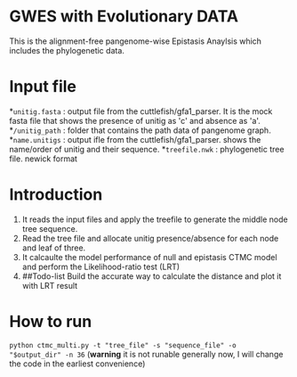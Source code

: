 # GWES with Evolutionary DATA

This is the alignment-free pangenome-wise Epistasis Anaylsis which includes the phylogenetic data.

# Input file
*`unitig.fasta` : output file from the cuttlefish/gfa1_parser. It is the mock fasta file that shows the presence of unitig as 'c' and absence as 'a'.
*`/unitig_path` : folder that contains the path data of pangenome graph.
*`name.unitigs` : output ifle from the cuttlefish/gfa1_parser. shows the name/order of unitig and their sequence.
*`treefile.nwk` : phylogenetic tree file. newick format

# Introduction
1. It reads the input files and apply the treefile to generate the middle node tree sequence.
2. Read the tree file and allocate unitig presence/absence for each node and leaf of three.
3. It calcaulte the model performance of null and epistasis CTMC model and perform the Likelihood-ratio test (LRT)
4. ##Todo-list Build the accurate way to calculate the distance and plot it with LRT result

# How to run
`python ctmc_multi.py -t "tree_file" -s "sequence_file" -o "$output_dir" -n 36`
(**warning** it is not runable generally now, I will change the code in the earliest convenience)
